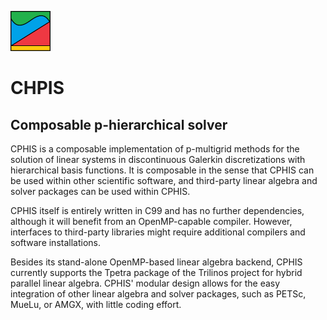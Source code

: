 ![CPHIS icon](cphis.png)

# CHPIS
## Composable p-hierarchical solver

CPHIS is a composable implementation of p-multigrid methods for the
solution of linear systems in discontinuous Galerkin discretizations with
hierarchical basis functions.
It is composable in the sense that CPHIS can be used within other
scientific software, and third-party linear algebra and solver
packages can be used within CPHIS.

CPHIS itself is entirely written in C99 and has no further dependencies,
although it will benefit from an OpenMP-capable compiler.
However, interfaces to third-party libraries might require additional compilers
and software installations.

Besides its stand-alone OpenMP-based linear algebra backend, CPHIS currently
supports the Tpetra package of the Trilinos project for hybrid parallel
linear algebra.
CPHIS' modular design allows for the easy integration of other linear algebra
and solver packages, such as PETSc, MueLu, or AMGX, with little coding effort.

